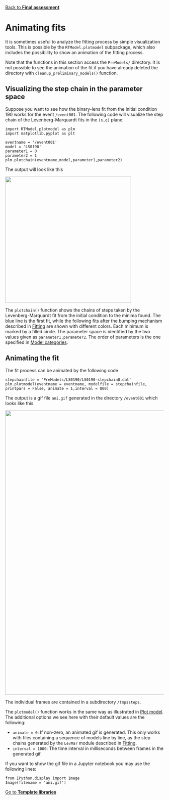 [Back to **Final assessment**](FinalAssessment.md)

# Animating fits

It is sometimes useful to analyze the fitting process by simple visualization tools. This is possible by the `RTModel.plotmodel` subpackage, which also includes the possibility to show an animation of the fitting process.

Note that the functions in this section access the `PreModels/` directory. It is not possible to see the animation of the fit if you have already deleted the directory with `cleanup_preliminary_models()` function. 

## Visualizing the step chain in the parameter space

Suppose you want to see how the binary-lens fit from the initial condition 190 works for the event `/event001`. The following code will visualize the step chain of the Levenberg-Marquardt fits in the `(s,q)` plane:

```
import RTModel.plotmodel as plm
import matplotlib.pyplot as plt

eventname = '/event001'
model = 'LS0190'
parameter1 = 0
parameter2 = 1
plm.plotchain(eventname,model,parameter1,parameter2)
```

The output will look like this

<img src="plotchain.png" width = 400>

The `plotchain()` function shows the chains of steps taken by the Levenberg-Marquardt fit from the initial condition to the minima found. The blue line is the first fit, while the following fits after the bumping mechanism described in [Fitting](Fitting.md) are shown with different colors. Each minimum is marked by a filled circle. The parameter space is identified by the two values given as `parameter1,parameter2`. The order of parameters is the one specified in [Model categories](ModelCategories.md).

## Animating the fit

The fit process can be animated by the following code

```
stepchainfile = 'PreModels/LS0190/LS0190-stepchain0.dat'
plm.plotmodel(eventname = eventname, modelfile = stepchainfile, printpars = False, animate = 1,interval = 800)
```

The output is a gif file `ani.gif` generated in the directory `/event001` which looks like this

<img src="ani.gif" width = 900>

The individual frames are contained in a subdirectory `/tmpssteps`.

The `plotmodel()` function works in the same way as illustrated in [Plot model](PlotModel.md). The additional options we see here with their default values are the following:
- `animate = 0`: If non-zero, an animated gif is generated. This only works with files containing a sequence of models line by line, as the step chains generated by the `LevMar` module described in [Fitting](Fitting.md).
- `interval = 1000`: The time interval in milliseconds between frames in the generated gif.

If you want to show the gif file in a Jupyter notebook you may use the following lines:

```
from IPython.display import Image
Image(filename = 'ani.gif')
```

[Go to **Template libraries**](TemplateLibraries.md)

